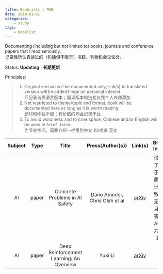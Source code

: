 ```yaml
---
title: Booklists | 书单
date: 2018-01-01
categories:
    - study
tags:
    - booklist
---
```


Documenting (including but not limited to) books, journals and conference papers that I read seriously.  
记录我所认真读过的（包括但不限于）书籍，刊物和会议论文。

Status: **Updating** \| **长期更新**

Principles:  
> 1. Original version will be documented only; link(s) to translated version will be added hinge on personal interest  
     只记录首发语言版本；翻译版本的链接仅凭个人兴趣添加
> 2. Not restricted to theme/topic and format, book will be documented here as long as it is worth reading  
     题材和体裁不限；有价值的均会记录于此
> 3. To avoid wordiness and to save space, Chinese and/or English will be used in `Brief Intro`  
     为节省空间，简要介绍一栏用到中文 和/或者 英文


| Subject | Type | Title | Press(Author(s)) | Link(s) | Brief Intro | Date Read |
|:--------:|:----:|:-----:|:----------------:|:-------:|:-----------:|:---------:|
| AI | paper | Concrete Problems in AI Safety | Dario Amodei, Chris Olah et al | [arXiv][1] | 讨论了由于劣质设计导致的无意且有害的AI行为问题 | Jan 2018 |
| AI | paper | Deep Reinforcement Learning: An Overview | Yuxi Li | [arXiv][2] | | Jan 2018 |









[1]: https://arxiv.org/abs/1606.06565
[2]: https://arxiv.org/abs/1701.07274